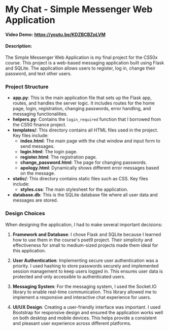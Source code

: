 # My Chat - Simple Messenger Web Application
#### Video Demo: https://youtu.be/KDZBCBZpLVM

#### Description:
The Simple Messenger Web Application is my final project for the CS50x course. This project is a web-based messaging application built using Flask and SQLite. The application allows users to register, log in, change their password, and text other users.

### Project Structure
- **app.py**: This is the main application file that sets up the Flask app, routes, and handles the server logic. It includes routes for the home page, login, registration, changing passwords, error handling, and messaging functionalities.
- **helpers.py**: Contains the `login_required` function that I borrowed from the CS50 finance project.
- **templates/**: This directory contains all HTML files used in the project. Key files include:
  - **index.html**: The main page with the chat window and input form to send messages.
  - **login.html**: The login page.
  - **register.html**: The registration page.
  - **change_password.html**: The page for changing passwords.
  - **apology.html**: Dynamically shows different error messages based on the message.
- **static/**: This directory contains static files such as CSS. Key files include:
  - **styles.css**: The main stylesheet for the application.
- **database.db**: This is the SQLite database file where all user data and messages are stored.

### Design Choices
When designing the application, I had to make several important decisions:

1. **Framework and Database**: I chose Flask and SQLite because I learned how to use them in the course's pset9 project. Their simplicity and effectiveness for small to medium-sized projects made them ideal for this application.

2. **User Authentication**: Implementing secure user authentication was a priority. I used hashing to store passwords securely and implemented session management to keep users logged in. This ensures user data is protected and only accessible to authenticated users.

3. **Messaging System**: For the messaging system, I used the Socket.IO library to enable real-time communication. This library allowed me to implement a responsive and interactive chat experience for users.

4. **UI/UX Design**: Creating a user-friendly interface was important. I used Bootstrap for responsive design and ensured the application works well on both desktop and mobile devices. This helps provide a consistent and pleasant user experience across different platforms.